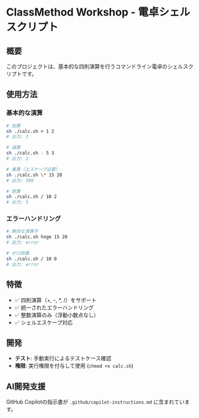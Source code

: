 # ClassMethod Workshop - 電卓シェルスクリプト

## 概要
このプロジェクトは、基本的な四則演算を行うコマンドライン電卓のシェルスクリプトです。

## 使用方法

### 基本的な演算
```bash
# 加算
sh ./calc.sh + 1 2
# 出力: 3

# 減算
sh ./calc.sh - 5 3
# 出力: 2

# 乗算（エスケープ必要）
sh ./calc.sh \* 15 20
# 出力: 300

# 除算
sh ./calc.sh / 10 2
# 出力: 5
```

### エラーハンドリング
```bash
# 無効な演算子
sh ./calc.sh hoge 15 20
# 出力: error

# ゼロ除算
sh ./calc.sh / 10 0
# 出力: error
```

## 特徴
- ✅ 四則演算（+, -, *, /）をサポート
- ✅ 統一されたエラーハンドリング
- ✅ 整数演算のみ（浮動小数点なし）
- ✅ シェルエスケープ対応

## 開発
- **テスト**: 手動実行によるテストケース確認
- **権限**: 実行権限を付与して使用 (`chmod +x calc.sh`)

## AI開発支援
GitHub Copilotの指示書が `.github/copilot-instructions.md` に含まれています。